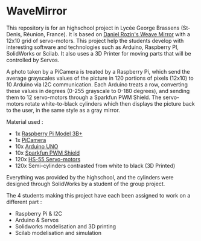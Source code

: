 # WaveMirror

This repository is for an highschool project in Lycée George Brassens (St-Denis, Réunion, France). It is based on [Daniel Rozin's Weave Mirror](https://smoothware.com/danny/weavemirror.html) with a 12x10 grid of servo-motors. This project help the students develop with interesting software and technologies such as Arduino, Raspberry PI, SolidWorks or Scilab. It also uses a 3D Printer for moving parts that will be controlled by Servos.

A photo taken by a PiCamera is treated by a Raspberry Pi, which send the average grayscales values of the picture in 120 portions of pixels (12x10) to 10 Arduino via I2C communication. Each Arduino treats a row, converting these values in degrees (0-255 grayscale to 0-180 degrees), and sending them to 12 servo-motors through a Sparkfun PWM Shield. The servo-motors rotate  white-to-black cylinders which then displays the picture back to the user, in the same style as a gray mirror. 

Material used :
- 1x [Raspberry Pi Model 3B+](https://www.raspberrypi.org/products/raspberry-pi-3-model-b/)
- 1x [PiCamera](https://www.amazon.com/Raspberry-Pi-Camera-Module-Megapixel/dp/B01ER2SKFS)
- 10x [Arduino UNO](https://store.arduino.cc/arduino-uno-rev3)
- 10x [Sparkfun PWM Shield](https://www.sparkfun.com/products/10615)
- 120x [HS-55 Servo-motors](https://www.servocity.com/hitec-hs-55-servo)
- 120x Semi-cylinders contrasted from white to black (3D Printed)	

Everything was provided by the highschool, and the cylinders were designed through SolidWorks by a student of the group project.  

The 4 students making this project have each been assigned to work on a different part :
- Raspberry Pi & I2C
- Arduino & Servos
- Solidworks modelisation and 3D printing
- Scilab modelisation and simulation
